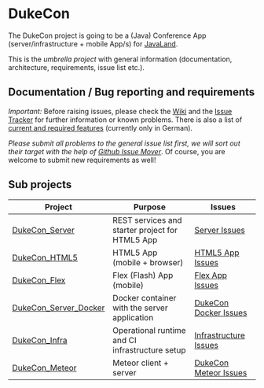# DukeCon

The DukeCon project is going to be a (Java) Conference App (server/infrastructure + mobile App/s) for [JavaLand](http://javaland.eu). 

This is the _umbrella project_ with general information (documentation, architecture, requirements, issue list etc.).

## Documentation / Bug reporting and requirements

*Important:* Before raising issues, please check the [Wiki](https://github.com/dukecon/dukecon/wiki) and the [Issue Tracker](https://github.com/dukecon/dukecon/issues) for further information or known problems. There is also a list of [current and required features](https://github.com/dukecon/dukecon/wiki/Anforderungen) (currently only in German). 

_Please submit all problems to the general issue list first, we will sort out their target with the help of [Github Issue Mover](https://github-issue-mover.appspot.com/)_. Of course, you are welcome to submit new requirements as well!

## Sub projects

| Project | Purpose | Issues |
| ------- | ------- | ------ |
| [DukeCon_Server](https://github.com/dukecon/dukecon_server) | REST services and starter project for HTML5 App | [Server Issues](https://github.com/dukecon/dukecon_server/issues) |
| [DukeCon_HTML5](https://github.com/dukecon/dukecon_html5) | HTML5 App (mobile + browser) | [HTML5 App Issues](https://github.com/dukecon/dukecon_html/issues) |
| [DukeCon_Flex](https://github.com/dukecon/dukecon_flex) | Flex (Flash) App (mobile) | [Flex App Issues](https://github.com/dukecon/dukecon_flex/issues) |
| [DukeCon_Server_Docker](https://github.com/dukecon/dukecon_server_docker) | Docker container with the server application | [DukeCon Docker Issues](https://github.com/dukecon/dukecon_server_docker/issues) |
| [DukeCon_Infra](https://github.com/dukecon/dukecon_infra) | Operational runtime and CI infrastructure setup | [Infrastructure Issues](https://github.com/dukecon/dukecon_infra/issues) |
| [DukeCon_Meteor](https://github.com/dukecon/dukecon_meteor) | Meteor client + server | [DukeCon Meteor Issues](https://github.com/dukecon/dukecon_meteor/issues) |
